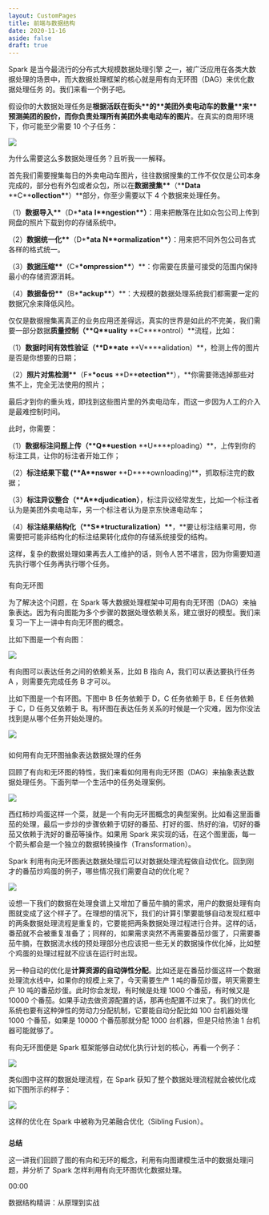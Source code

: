 ```yaml
---
layout: CustomPages
title: 前端与数据结构
date: 2020-11-16
aside: false
draft: true
---
```


Spark 是当今最流行的分布式大规模数据处理引擎 之一，被广泛应用在各类大数据处理的场景中，而大数据处理框架的核心就是用有向无环图（DAG）来优化数据处理任务 的。我们来看一个例子吧。

假设你的大数据处理任务是**根据活跃在街头\*\***的\***\*美团外卖电动车的数量\*\***来\***\*预测美团的股价，而你负责处理所有美团外卖电动车的图片**。在真实的商用环境下，你可能至少需要 10 个子任务：

![](https://s0.lgstatic.com/i/image3/M01/67/48/CgpOIF5Kf76ADH-mAAGG1ysgQsw460.png)

为什么需要这么多数据处理任务？且听我一一解释。

首先我们需要搜集每日的外卖电动车图片，往往数据搜集的工作不仅仅是公司本身完成的，部分也有外包或者众包，所以在**数据搜集\*\***（\***\*Data** **C\*\***ollection\***\*）**部分，你至少需要以下 4 个数据来处理任务。

（1）**数据导入\*\***（D\***\*ata** **I\*\***ngestion\***\*）**：用来把散落在比如众包公司上传到网盘的照片下载到你的存储系统中。

（2）**数据统一化\*\***（D\***\*ata** **N\*\***ormalization\***\*）**：用来把不同外包公司各式各样的格式统一。

（3）**数据压缩\*\***（C\***\*ompression\*\***）\*\*：你需要在质量可接受的范围内保持最小的存储资源消耗。

（4）**数据备份\*\***（B\***\*ackup\*\***）\*\*：大规模的数据处理系统我们都需要一定的数据冗余来降低风险。

仅仅是数据搜集离真正的业务应用还差得远，真实的世界是如此的不完美，我们需要一部分数据**质量控制（\*\***Q\***\*uality** **C\*\***ontrol）\*\*流程，比如：

（1）**数据时间有效性验证（\*\***D\***\*ate** **V\*\***alidation）\*\*，检测上传的图片是否是你想要的日期；

（2）**照片对焦检测\*\***（F\***\*ocus** **D\*\***etection\***\*），**你需要筛选掉那些对焦不上，完全无法使用的照片；

最后才到你的重头戏，即找到这些图片里的外卖电动车，而这一步因为人工的介入是最难控制时间。

此时，你需要：

（1）**数据标注问题上传（\*\***Q\***\*uestion** **U\*\***ploading）\*\*，上传到你的标注工具，让你的标注者开始工作；

（2）**标注结果下载 (\*\***A\***\*nswer** **D\*\***ownloading)\*\*，抓取标注完的数据；

（3）**标注异议整合（\*\***A\***\*djudication）**，标注异议经常发生，比如一个标注者认为是美团外卖电动车，另一个标注者认为是京东快递电动车；

（4）**标注结果结构化（\*\***S\***\*tructuralization）\*\***，\*\*要让标注结果可用，你需要把可能非结构化的标注结果转化成你的存储系统接受的结构。

这样，复杂的数据处理如果再去人工维护的话，则令人苦不堪言，因为你需要知道先执行哪个任务再执行哪个任务。

###

有向无环图

为了解决这个问题，在 Spark 等大数据处理框架中可用有向无环图（DAG）来抽象表达。因为有向图能为多个步骤的数据处理依赖关系，建立很好的模型。我们来复习一下上一讲中有向无环图的概念。

比如下图是一个有向图：

![](https://s0.lgstatic.com/i/image3/M01/67/48/Cgq2xl5Kf86ATZDwAAFCTY8YcVM440.png)

有向图可以表达任务之间的依赖关系，比如 B 指向 A，我们可以表达要执行任务 A ，则需要先完成任务 B 才可以。

比如下图是一个有环图。下图中 B 任务依赖于 D，C 任务依赖于 B，E 任务依赖于 C，D 任务又依赖于 B。有环图在表达任务关系的时候是一个灾难，因为你没法找到是从哪个任务开始处理的。

![](https://s0.lgstatic.com/i/image3/M01/67/48/Cgq2xl5Kf96Aeow8AAFionQCUds750.png)

###

如何用有向无环图抽象表达数据处理的任务

回顾了有向和无环图的特性，我们来看如何用有向无环图（DAG）来抽象表达数据处理任务。下面列举一个生活中的任务处理案例。

![](https://s0.lgstatic.com/i/image3/M01/67/48/Cgq2xl5Kf-qAPhaNAAEE-QVcz9o130.png)

西红柿炒鸡蛋这样一个菜，就是一个有向无环图概念的典型案例。比如看这里面番茄的处理，最后一步炒的步骤依赖于切好的番茄、打好的蛋、热好的油，切好的番茄又依赖于洗好的番茄等操作。如果用 Spark 来实现的话，在这个图里面，每一个箭头都会是一个独立的数据转换操作（Transformation）。

Spark 利用有向无环图表达数据处理后可以对数据处理流程做自动优化。回到刚才的番茄炒鸡蛋的例子，哪些情况我们需要自动的优化呢？

![](https://s0.lgstatic.com/i/image3/M01/67/48/CgpOIF5Kf_WAX6A8AAGWyBFHoJQ259.png)

设想一下我们的数据在处理食谱上又增加了番茄牛腩的需求，用户的数据处理有向图就变成了这个样子了。在理想的情况下，我们的计算引擎要能够自动发现红框中的两条数据处理流程是重复的，它要能把两条数据处理过程进行合并。这样的话，番茄就不会被重复准备了；同样的，如果需求突然不再需要番茄炒蛋了，只需要番茄牛腩，在数据流水线的预处理部分也应该把一些无关的数据操作优化掉，比如整个鸡蛋的处理过程就不应该在运行时出现。

另一种自动的优化是**计算资源的自动弹性分配**。比如还是在番茄炒蛋这样一个数据处理流水线中，如果你的规模上来了，今天需要生产 1 吨的番茄炒蛋，明天需要生产 10 吨的番茄炒蛋。此时你会发现，有时候是处理 1000 个番茄，有时候又是 10000 个番茄。如果手动去做资源配置的话，那再也配置不过来了。我们的优化系统也要有这种弹性的劳动力分配机制，它要能自动分配比如 100 台机器处理 1000 个番茄，如果是 10000 个番茄那就分配 1000 台机器，但是只给热油 1 台机器可能就够了。

有向无环图便是 Spark 框架能够自动优化执行计划的核心，再看一个例子：

![](https://s0.lgstatic.com/i/image3/M01/67/48/CgpOIF5KgAGAO2QhAAD4ZhKzvVY121.png)

类似图中这样的数据处理流程，在 Spark 获知了整个数据处理流程就会被优化成如下图所示的样子：

![](https://s0.lgstatic.com/i/image3/M01/67/48/Cgq2xl5KgBCAIE7tAACQZJ01mgQ161.png)

这样的优化在 Spark 中被称为兄弟融合优化（Sibling Fusion）。

###

**总结**

这一讲我们回顾了图的有向和无环的概念，利用有向图建模生活中的数据处理问题，并分析了 Spark 怎样利用有向无环图优化数据处理。

00:00

数据结构精讲：从原理到实战
